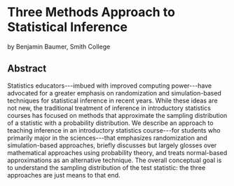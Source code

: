 # Three Methods Approach to Statistical Inference

by Benjamin Baumer, Smith College

## Abstract

Statistics educators---imbued with improved computing power---have advocated for a greater emphasis on randomization and simulation-based techniques for statistical inference in recent years. While these ideas are not new, the traditional treatment of inference in introductory statistics courses has focused on methods that approximate the sampling distribution of a statistic with a probability distribution. We describe an approach to teaching inference in an introductory statistics course---for students who primarily major in the sciences---that emphasizes randomization and simulation-based approaches, briefly discusses but largely glosses over mathematical approaches using probability theory, and treats normal-based approximations as an alternative technique. The overall conceptual goal is to understand the sampling distribution of the test statistic: the three approaches are just means to that end.